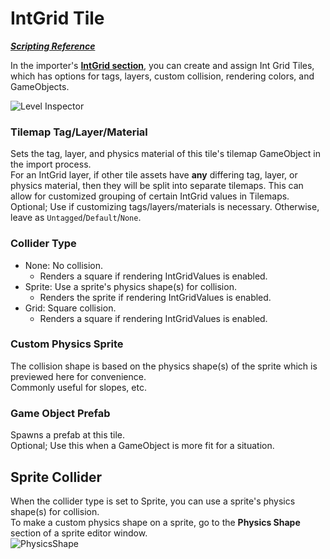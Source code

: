 # IntGrid Tile
[_**Scripting Reference**_](../../api/LDtkUnity.LDtkIntGridTile.yml)  

In the importer's [**IntGrid section**](../Importer/topic_Section_IntGrids.md), you can create and assign Int Grid Tiles, which has options for tags, layers, custom collision, rendering colors, and GameObjects.

![Level Inspector](../../images/img_Unity_IntGridTile.png)

### Tilemap Tag/Layer/Material
Sets the tag, layer, and physics material of this tile's tilemap GameObject in the import process.  
For an IntGrid layer, if other tile assets have **any** differing tag, layer, or physics material, then they will be split into separate tilemaps.
This can allow for customized grouping of certain IntGrid values in Tilemaps.  
Optional; Use if customizing tags/layers/materials is necessary. Otherwise, leave as `Untagged`/`Default`/`None`.

### Collider Type
- None: No collision. 
  - Renders a square if rendering IntGridValues is enabled.
- Sprite: Use a sprite's physics shape(s) for collision.   
  - Renders the sprite if rendering IntGridValues is enabled.
- Grid: Square collision. 
  - Renders a square if rendering IntGridValues is enabled.

### Custom Physics Sprite
The collision shape is based on the physics shape(s) of the sprite which is previewed here for convenience.  
Commonly useful for slopes, etc.

### Game Object Prefab 
Spawns a prefab at this tile.  
Optional; Use this when a GameObject is more fit for a situation.


## Sprite Collider
When the collider type is set to Sprite, you can use a sprite's physics shape(s) for collision.  
To make a custom physics shape on a sprite, go to the **Physics Shape** section of a sprite editor window.  
![PhysicsShape](../../images/img_Unity_SpritePhysicsShape.png)